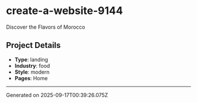 # create-a-website-9144

Discover the Flavors of Morocco

## Project Details

- **Type**: landing
- **Industry**: food
- **Style**: modern
- **Pages**: Home

---
Generated on 2025-09-17T00:39:26.075Z
